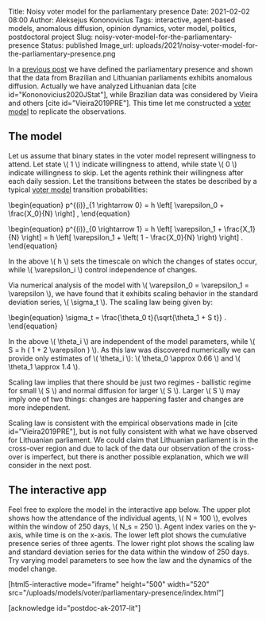 Title: Noisy voter model for the parliamentary presence
Date: 2021-02-02 08:00
Author: Aleksejus Kononovicius
Tags: interactive, agent-based models, anomalous diffusion, opinion dynamics, voter model, politics, postdoctoral project
Slug: noisy-voter-model-for-the-parliamentary-presence
Status: published
Image_url: uploads/2021/noisy-voter-model-for-the-parliamentary-presence.png

In a [previous post]({filename}/articles/2021/anomalous-diffusion-of-the-parliamentary-presence-data.md) we have defined the parliamentary presence and shown that the data from 
Brazilian and Lithuanian parliaments exhibits anomalous diffusion. Actually
we have analyzed Lithuanian data [cite id="Kononovicius2020JStat"], while
Brazilian data was considered by Vieira and others [cite id="Vieira2019PRE"].
This time let me constructed a [voter model](/tag/voter-model/) to replicate
the observations.<!--more-->

## The model

Let us assume that binary states in the voter model represent willingness to
attend. Let state \\\( 1 \\\) indicate willingness to attend, while state
\\\( 0 \\\) indicate willingness to skip. Let the agents rethink their
willingness after each daily session. Let the transitions between the states
be described by a typical [voter model](/tag/voter-model/) transition
probabilities:

\begin{equation}
p^{(i)}\_{1 \rightarrow 0} = h \left[ \varepsilon\_0 + \frac{X\_0}{N} \right] ,
\end{equation}

\begin{equation}
p^{(i)}\_{0 \rightarrow 1} = h \left[ \varepsilon\_1 + \frac{X\_1}{N} \right] =
    h \left[ \varepsilon\_1 + \left( 1 - \frac{X\_0}{N} \right) \right] .
\end{equation}

In the above \\\( h \\\) sets the timescale on which the changes of states
occur, while \\\( \varepsilon\_i \\\) control independence of changes.

Via numerical analysis of the model with
\\\( \varepsilon\_0 = \varepsilon\_1 = \varepsilon \\\), we have found that it
exhibits scaling behavior in the standard deviation series, \\\( \sigma\_t \\\).
The scaling law being given by:

\begin{equation}
\sigma\_t = \frac{\theta\_0 t}{\sqrt{\theta\_1 + S t}} .
\end{equation}

In the above \\\( \theta\_i \\\) are independent of the model parameters, while
\\\( S = h ( 1 + 2 \varepsilon ) \\\). As this law was discovered numerically
we can provide only estimates of \\\( \theta\_i \\\):
\\\( \theta\_0 \approx 0.66 \\\) and \\\( \theta\_1 \approx 1.4 \\\).

Scaling law implies that there should be just two regimes - ballistic regime
for small \\\( S \\\) and normal diffusion for larger \\\( S \\\). Larger
\\\( S \\\) may imply one of two things: changes are happening faster and
changes are more independent.

Scaling law is consistent with the empirical observations made in
[cite id="Vieira2019PRE"], but is not fully consistent with what we have
observed for Lithuanian parliament. We could claim that Lithuanian parliament
is in the cross-over region and due to lack of the data our observation of the
cross-over is imperfect, but there is another possible explanation, which we
will consider in the next post.

## The interactive app

Feel free to explore the model in the interactive app below. The upper plot
shows how the attendance of the individual agents, \\\( N = 100 \\\), evolves
within the window of 250 days, \\\( N\_s = 250 \\\). Agent index varies on the
y-axis, while time is on the x-axis. The lower left plot shows the cumulative
presence series of three agents. The lower right plot shows the scaling law
and standard deviation series for the data within the window of 250 days. Try
varying model parameters to see how the law and the dynamics of the model
change.

[html5-interactive mode="iframe" height="500" width="520"
src="/uploads/models/voter/parliamentary-presence/index.html"]

[acknowledge id="postdoc-ak-2017-lit"]

